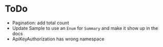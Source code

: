 # ToDo

- Pagination: add total count
- Update Sample to use an `Enum` for `Summary` and make it show up in the docs
- ApiKeyAuthorization has wrong namespace
